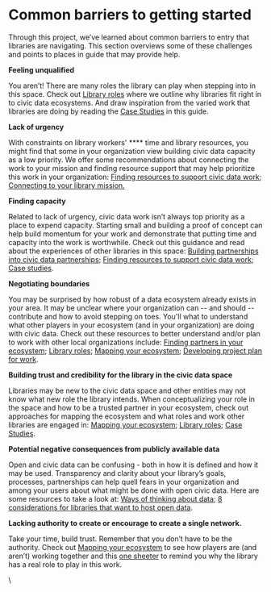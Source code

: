 # Common barriers to getting started

Through this project, we’ve learned about common barriers to entry that libraries are navigating. This section overviews some of these challenges and points to places in guide that may provide help.

**Feeling unqualified**

You aren’t! There are many  roles the library can play when  stepping into in this space. Check out [Library roles](https://app.gitbook.com/@civic-switchboard/s/guide/library-roles) where we outline why libraries fit right in to civic data ecosystems. And draw inspiration from the varied work that libraries are doing by reading the [Case Studies](https://app.gitbook.com/@civic-switchboard/s/guide/case-studies) in this guide.

**Lack of urgency**

With constraints on library workers' **** time and library resources, you might find that some in your organization view building civic data capacity as a low priority. We offer some recommendations about connecting the work to your mission and finding resource support that may help prioritize this work in your organization: [Finding resources to support civic data work](../maintaining-momentum/finding-resources-for-your-engagement.md); [Connecting to your library mission.](https://app.gitbook.com/@civic-switchboard/s/guide/engaging-partners/building-libraries-into-civic-data-partnerships#connecting-to-your-librarys-mission)

**Finding capacity**&#x20;

Related to lack of urgency, civic data work isn’t always top priority as a place to expend capacity.  Starting small and building a proof of concept can help build momentum for your work and demonstrate that putting time and capacity into the work is worthwhile. Check out this guidance and read about the experiences of other libraries in this space: [Building partnerships into civic data partnerships](building-libraries-into-civic-data-partnerships.md); [Finding resources to support civic data work](../maintaining-momentum/finding-resources-for-your-engagement.md); [Case studies](https://app.gitbook.com/@civic-switchboard/s/guide/case-studies).

**Negotiating boundaries**

You may be surprised by how robust of a data ecosystem already exists in your area. It may be unclear where your organization can -- and should -- contribute and how to avoid stepping on toes. You'll what to understand what other players in your ecosystem (and in your organization) are doing with civic data.  Check out these resources to better understand and/or plan to work with other local organizations include: [Finding partners in your ecosystem](finding-a-data-intermediary-partne.md); [Library roles](https://app.gitbook.com/@civic-switchboard/s/guide/library-roles); [Mapping your ecosystem](../understanding-your-ecosystem/mapping-your-ecosystem.md); [Developing project plan for work](../toolkit/Civic%20Switchboard%20Activity%20Canvas%20Updated%20May%202%202018.pdf).

**Building trust and credibility for the library in the civic data space**&#x20;

Libraries may be new to the civic data space and other entities may not  know what new role the library intends. When conceptualizing your role in the space and how to be a trusted partner in your ecosystem, check out approaches for mapping the ecosystem and what roles and work other libraries are engaged in: [Mapping your ecosystem](../understanding-your-ecosystem/mapping-your-ecosystem.md); [Library roles](https://app.gitbook.com/@civic-switchboard/s/guide/library-roles); [Case Studies](https://app.gitbook.com/@civic-switchboard/s/guide/case-studies).

**Potential negative consequences from publicly available data**

Open and civic data can be confusing - both in how it is defined and how it may be used. Transparency and clarity about your library’s goals, processes, partnerships can help quell fears in your organization and among your users about what might be done with open civic data.  Here are some resources to take a look at: [Ways of thinking about data](../context-and-concepts/ways-of-thinking-about-data-open-data-civic-data.md); [8 considerations for libraries that want to host open data](https://civic-switchboard.github.io/post\_14/).

**Lacking authority to create or encourage to create a single network.** &#x20;

Take your time, build trust.  Remember that you don’t have to be the authority.  Check out [Mapping your ecosystem](../understanding-your-ecosystem/mapping-your-ecosystem.md) to see how players are (and aren’t) working together and this [one sheeter](../toolkit/CSTalkingPoints.pdf) to remind you why the library has a real role to play in this work.&#x20;

\
